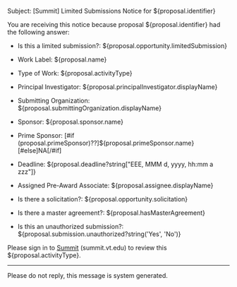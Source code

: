 Subject: [Summit] Limited Submissions Notice for ${proposal.identifier}

You are receiving this notice because proposal ${proposal.identifier} had the following answer:

* Is this a limited submission?:  ${proposal.opportunity.limitedSubmission}

* Work Label: ${proposal.name}
* Type of Work: ${proposal.activityType}
* Principal Investigator: ${proposal.principalInvestigator.displayName}
* Submitting Organization: ${proposal.submittingOrganization.displayName}
* Sponsor: ${proposal.sponsor.name}
* Prime Sponsor: [#if (proposal.primeSponsor)??]${proposal.primeSponsor.name}[#else]NA[/#if]
* Deadline: ${proposal.deadline?string["EEE, MMM d, yyyy, hh:mm a zzz"]}
* Assigned Pre-Award Associate: ${proposal.assignee.displayName}

* Is there a solicitation?: ${proposal.opportunity.solicitation}
* Is there a master agreement?: ${proposal.hasMasterAgreement}
* Is this an unauthorized submission?: ${proposal.submission.unauthorized?string('Yes', 'No')}

Please sign in to [Summit](http://summit.vt.edu) (summit.vt.edu) to review this ${proposal.activityType}.

------------------------------------------------------------------------
Please do not reply, this message is system generated.
